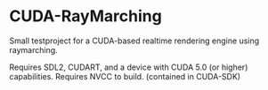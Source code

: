 # CUDA-RayMarching
Small testproject for a CUDA-based realtime rendering engine using raymarching.

Requires SDL2, CUDART, and a device with CUDA 5.0 (or higher) capabilities.
Requires NVCC to build. (contained in CUDA-SDK)
